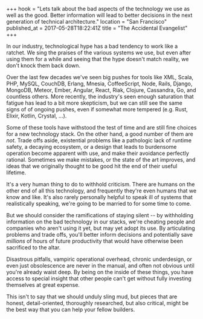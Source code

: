+++
hook = "Lets talk about the bad aspects of the technology we use as well as the good. Better information will lead to better decisions in the next generation of technical architecture."
location = "San Francisco"
published_at = 2017-05-28T18:22:41Z
title = "The Accidental Evangelist"
+++

In our industry, technological hype has a bad tendency to
work like a ratchet. We sing the praises of the various
systems we use, but even after using them for a while and
seeing that the hype doesn't match reality, we don't knock
them back down.

Over the last few decades we've seen big pushes for tools
like XML, Scala, PHP, MySQL, CouchDB, Erlang, Mnesia,
CoffeeScript, Node, Rails, Django, MongoDB, Meteor, Ember,
Angular, React, Riak, Clojure, Cassandra, Go, and countless
others. More recently, the industry's seen enough
saturation that fatigue has lead to a bit more skepticism,
but we can still see the same signs of of ongoing pushes,
even if somewhat more tempered (e.g. Rust, Elixir, Kotlin,
Crystal, ...).

Some of these tools have withstood the test of time and are
still fine choices for a new technology stack. On the other
hand, a good number of them are _not_. Trade offs aside,
existential problems like a pathologic lack of runtime
safety, a decaying ecosystem, or a design that leads to
burdensome operation become apparent with use, and make
their avoidance perfectly rational. Sometimes we make
mistakes, or the state of the art improves, and ideas that
we originally thought to be good hit the end of their
useful lifetime.

It's a very human thing to do to withhold criticism. There
are humans on the other end of all this technology, and
frequently they're even humans that we know and like. It's
also rarely personally helpful to speak ill of systems that
realistically speaking, we're going to be married to for some
time to come.

But we should consider the ramifications of staying silent --
by withholding information on the bad technology in our
stacks, we're cheating people and companies who aren't
using it yet, but may yet adopt its use. By articulating
problems and trade offs, you'll better inform decisions and
potentially save _millions_ of hours of future productivity
that would have otherwise been sacrificed to the altar.

Disastrous pitfalls, vampiric operational overhead, chronic
underdesign, or even just obsolescence are never in the
manual, and often not obvious until you're already waist
deep. By being on the inside of these things, you have
access to special insight that other people can't get
without fully investing themselves at great expense.

This isn't to say that we should unduly sling mud, but
pieces that are honest, detail-oriented, thoroughly
researched, but also critical, might be the best way that
you can help your fellow builders.
